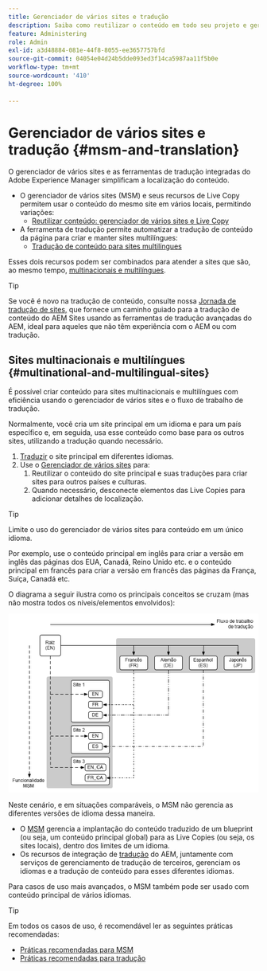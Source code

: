 ```yaml
---
title: Gerenciador de vários sites e tradução
description: Saiba como reutilizar o conteúdo em todo seu projeto e gerenciar sites multilíngues no AEM.
feature: Administering
role: Admin
exl-id: a3d48884-081e-44f8-8055-ee3657757bfd
source-git-commit: 04054e04d24b5dde093ed3f14ca5987aa11f5b0e
workflow-type: tm+mt
source-wordcount: '410'
ht-degree: 100%

---
```


# Gerenciador de vários sites e tradução {#msm-and-translation}

O gerenciador de vários sites e as ferramentas de tradução integradas do Adobe Experience Manager simplificam a localização do conteúdo.

* O gerenciador de vários sites (MSM) e seus recursos de Live Copy permitem usar o conteúdo do mesmo site em vários locais, permitindo variações:
   * [Reutilizar conteúdo: gerenciador de vários sites e Live Copy](msm/overview.md)
* A ferramenta de tradução permite automatizar a tradução de conteúdo da página para criar e manter sites multilíngues:
   * [Tradução de conteúdo para sites multilíngues](translation/overview.md)

Esses dois recursos podem ser combinados para atender a sites que são, ao mesmo tempo, [multinacionais e multilíngues](#multinational-and-multilingual-sites).

>[!TIP]
>
>Se você é novo na tradução de conteúdo, consulte nossa [Jornada de tradução de sites,](/help/journey-sites/translation/overview.md) que fornece um caminho guiado para a tradução de conteúdo do AEM Sites usando as ferramentas de tradução avançadas do AEM, ideal para aqueles que não têm experiência com o AEM ou com tradução.

## Sites multinacionais e multilíngues {#multinational-and-multilingual-sites}

É possível criar conteúdo para sites multinacionais e multilíngues com eficiência usando o gerenciador de vários sites e o fluxo de trabalho de tradução.

Normalmente, você cria um site principal em um idioma e para um país específico e, em seguida, usa esse conteúdo como base para os outros sites, utilizando a tradução quando necessário.

1. [Traduzir](translation/overview.md) o site principal em diferentes idiomas.
1. Use o [Gerenciador de vários sites](msm/overview.md) para:
   1. Reutilizar o conteúdo do site principal e suas traduções para criar sites para outros países e culturas.
   1. Quando necessário, desconecte elementos das Live Copies para adicionar detalhes de localização.

>[!TIP]
>
>Limite o uso do gerenciador de vários sites para conteúdo em um único idioma.
>
>Por exemplo, use o conteúdo principal em inglês para criar a versão em inglês das páginas dos EUA, Canadá, Reino Unido etc. e o conteúdo principal em francês para criar a versão em francês das páginas da França, Suíça, Canadá etc.

O diagrama a seguir ilustra como os principais conceitos se cruzam (mas não mostra todos os níveis/elementos envolvidos):

![Visão geral da localização](assets/localization-overview.png)

Neste cenário, e em situações comparáveis, o MSM não gerencia as diferentes versões de idioma dessa maneira.

* O [MSM](msm/overview.md) gerencia a implantação do conteúdo traduzido de um blueprint (ou seja, um conteúdo principal global) para as Live Copies (ou seja, os sites locais), dentro dos limites de um idioma.
* Os recursos de integração de [tradução](translation/overview.md) do AEM, juntamente com serviços de gerenciamento de tradução de terceiros, gerenciam os idiomas e a tradução de conteúdo para esses diferentes idiomas.

Para casos de uso mais avançados, o MSM também pode ser usado com conteúdo principal de vários idiomas.

>[!TIP]
>
>Em todos os casos de uso, é recomendável ler as seguintes práticas recomendadas:
>
>* [Práticas recomendadas para MSM](msm/best-practices.md)
>* [Práticas recomendadas para tradução](translation/best-practices.md)

